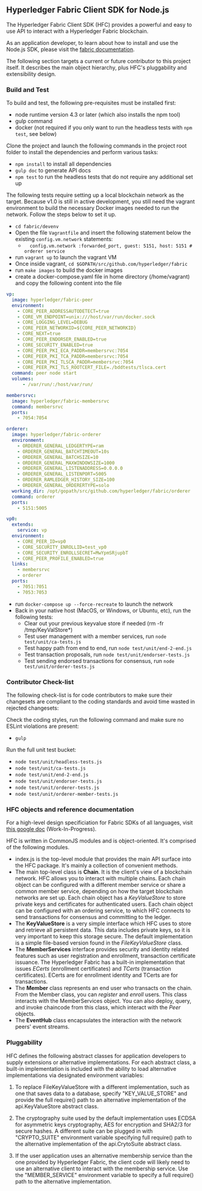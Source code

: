 ## Hyperledger Fabric Client SDK for Node.js

The Hyperledger Fabric Client SDK (HFC) provides a powerful and easy to use API to interact with a Hyperledger Fabric blockchain.

As an application developer, to learn about how to install and use the Node.js SDK, please visit the [fabric documentation](http://hyperledger-fabric.readthedocs.io/en/latest/Setup/NodeSDK-setup).

The following section targets a current or future contributor to this project itself. It describes the main object hierarchy, plus HFC's pluggability and extensibility design.

### Build and Test
To build and test, the following pre-requisites must be installed first:
* node runtime version 4.3 or later (which also installs the npm tool)
* gulp command
* docker (not required if you only want to run the headless tests with `npm test`, see below)

Clone the project and launch the following commands in the project root folder to install the dependencies and perform various tasks:
* `npm install` to install all dependencies
* `gulp doc` to generate API docs
* `npm test` to run the headless tests that do not require any additional set up

The following tests require setting up a local blockchain network as the target. Because v1.0 is still in active development, you still need the vagrant environment to build the necessary Docker images needed to run the network. Follow the steps below to set it up.
* `cd fabric/devenv`
* Open the file `Vagrantfile` and insert the following statement below the existing `config.vm.network` statements:
  * `  config.vm.network :forwarded_port, guest: 5151, host: 5151 # orderer service`
* run `vagrant up` to launch the vagrant VM
* Once inside vagrant, `cd $GOPATH/src/github.com/hyperledger/fabric`
* run `make images` to build the docker images
* create a docker-compose.yaml file in home directory (/home/vagrant) and copy the following content into the file
```yaml
vp:
  image: hyperledger/fabric-peer
  environment:
    - CORE_PEER_ADDRESSAUTODETECT=true
    - CORE_VM_ENDPOINT=unix:///host/var/run/docker.sock
    - CORE_LOGGING_LEVEL=DEBUG
    - CORE_PEER_NETWORKID=${CORE_PEER_NETWORKID}
    - CORE_NEXT=true
    - CORE_PEER_ENDORSER_ENABLED=true
    - CORE_SECURITY_ENABLED=true
    - CORE_PEER_PKI_ECA_PADDR=membersrvc:7054
    - CORE_PEER_PKI_TCA_PADDR=membersrvc:7054
    - CORE_PEER_PKI_TLSCA_PADDR=membersrvc:7054
    - CORE_PEER_PKI_TLS_ROOTCERT_FILE=./bddtests/tlsca.cert
  command: peer node start
  volumes:
      - /var/run/:/host/var/run/

membersrvc:
  image: hyperledger/fabric-membersrvc
  command: membersrvc
  ports:
    - 7054:7054

orderer:
  image: hyperledger/fabric-orderer
  environment:
    - ORDERER_GENERAL_LEDGERTYPE=ram
    - ORDERER_GENERAL_BATCHTIMEOUT=10s
    - ORDERER_GENERAL_BATCHSIZE=10
    - ORDERER_GENERAL_MAXWINDOWSIZE=1000
    - ORDERER_GENERAL_LISTENADDRESS=0.0.0.0
    - ORDERER_GENERAL_LISTENPORT=5005
    - ORDERER_RAMLEDGER_HISTORY_SIZE=100
    - ORDERER_GENERAL_ORDERERTYPE=solo
  working_dir: /opt/gopath/src/github.com/hyperledger/fabric/orderer
  command: orderer
  ports:
    - 5151:5005

vp0:
  extends:
    service: vp
  environment:
    - CORE_PEER_ID=vp0
    - CORE_SECURITY_ENROLLID=test_vp0
    - CORE_SECURITY_ENROLLSECRET=MwYpmSRjupbT
    - CORE_PEER_PROFILE_ENABLED=true
  links:
    - membersrvc
    - orderer
  ports:
    - 7051:7051
    - 7053:7053
```
* run `docker-compose up --force-recreate` to launch the network
* Back in your native host (MacOS, or Windows, or Ubuntu, etc), run the following tests:
  * Clear out your previous keyvalue store if needed (rm -fr /tmp/KeyValStore*)
  * Test user management with a member services, run `node test/unit/ca-tests.js`
  * Test happy path from end to end, run `node test/unit/end-2-end.js`
  * Test transaction proposals, run `node test/unit/endorser-tests.js`
  * Test sending endorsed transactions for consensus, run `node test/unit/orderer-tests.js`

### Contributor Check-list
The following check-list is for code contributors to make sure their changesets are compliant to the coding standards and avoid time wasted in rejected changesets:

Check the coding styles, run the following command and make sure no ESLint violations are present:
* `gulp`

Run the full unit test bucket:
* `node test/unit/headless-tests.js`
* `node test/unit/ca-tests.js`
* `node test/unit/end-2-end.js`
* `node test/unit/endorser-tests.js`
* `node test/unit/orderer-tests.js`
* `node test/unit/orderer-member-tests.js`

### HFC objects and reference documentation
For a high-level design specificiation for Fabric SDKs of all languages, visit [this google doc](https://docs.google.com/document/d/1R5RtIBMW9fZpli37E5Li5_Q9ve3BnQ4q3gWmGZj6Sv4/edit?usp=sharing) (Work-In-Progress).

HFC is written in CommonJS modules and is object-oriented. It's comprised of the following modules.

* index.js is the top-level module that provides the main API surface into the HFC package. It's mainly a collection of convenient methods.
* The main top-level class is **Chain**. It is the client's view of a blockchain network. HFC allows you to interact with multiple chains. Each chain object can be configured with a different member service or share a common member service, depending on how the target blockchain networks are set up. Each chain object has a _KeyValueStore_ to store private keys and certificates for authenticated users. Each chain object can be configured with an ordering service, to which HFC connects to send transactions for consensus and committing to the ledger.
* The **KeyValueStore** is a very simple interface which HFC uses to store and retrieve all persistent data. This data includes private keys, so it is very important to keep this storage secure. The default implementation is a simple file-based version found in the _FileKeyValueStore_ class.
* The **MemberServices** interface provides security and identity related features such as user registration and enrollment, transaction certificate issuance. The Hyperledger Fabric has a built-in implementation that issues _ECerts_ (enrollment certificates) and _TCerts_ (transaction certificates). ECerts are for enrollment identity and TCerts are for transactions.
* The **Member** class represents an end user who transacts on the chain. From the Member class, you can _register_ and _enroll_ users. This class interacts with the MemberServices object. You can also deploy, query, and invoke chaincode from this class, which interact with the _Peer_ objects.
* The **EventHub** class encapsulates the interaction with the network peers' event streams.

### Pluggability
HFC defines the following abstract classes for application developers to supply extensions or alternative implementations. For each abstract class, a built-in implementation is included with the ability to load alternative implementations via designated environment variables:

1. To replace FileKeyValueStore with a different implementation, such as one that saves data to a database, specify "KEY_VALUE_STORE" and provide the full require() path to an alternative implementation of the api.KeyValueStore abstract class.

2. The cryptography suite used by the default implementation uses ECDSA for asymmetric keys cryptography, AES for encryption and SHA2/3 for secure hashes. A different suite can be plugged in with "CRYPTO_SUITE" environment variable specifying full require() path to the alternative implementation of the api.CrytoSuite abstract class.

3. If the user application uses an alternative membership service than the one provided by Hyperledger Fabric, the client code will likely need to use an alternative client to interact with the membership service. Use the "MEMBER_SERVICE" environment variable to specify a full require() path to the alternative implementation.
